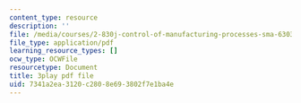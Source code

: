 ```yaml
---
content_type: resource
description: ''
file: /media/courses/2-830j-control-of-manufacturing-processes-sma-6303-spring-2008/7341a2ea3120c2808e693802f7e1ba4e_qvX-3FWgAVA.pdf
file_type: application/pdf
learning_resource_types: []
ocw_type: OCWFile
resourcetype: Document
title: 3play pdf file
uid: 7341a2ea-3120-c280-8e69-3802f7e1ba4e
---
```

